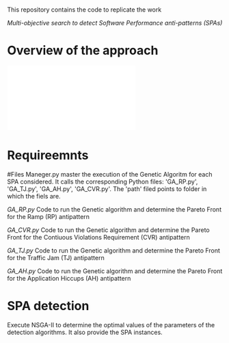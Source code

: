 
# 
This repository contains the code to replicate the work 

_Multi-objective search to detect Software Performance anti-patterns (SPAs)_
# Overview of the approach
![image](approach.pdf)
# Requireemnts

#Files
Maneger.py master the execution of the Genetic Algoritm for each SPA considered. It calls the corresponding Python files: 'GA_RP.py', 'GA_TJ.py', 'GA_AH.py', 'GA_CVR.py'. The 'path' filed points to folder in which the fiels are.

_GA_RP.py_ Code to run the Genetic algorithm and determine the Pareto Front for the Ramp (RP) antipattern

_GA_CVR.py_ Code to run the Genetic algorithm and determine the Pareto Front for the Contiuous Violations Requirement (CVR) antipattern

_GA_TJ.py_ Code to run the Genetic algorithm and determine the Pareto Front for the Traffic Jam (TJ) antipattern

_GA_AH.py_ Code to run the Genetic algorithm and determine the Pareto Front for the Application Hiccups (AH) antipattern

# SPA detection
Execute NSGA-II to determine the optimal values of the parameters of the detection algorithms. It also provide the SPA instances. 
